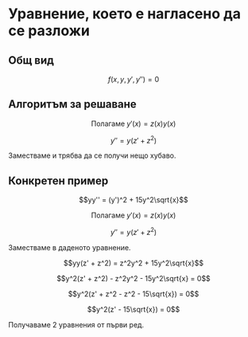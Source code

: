 # Уравнение, което е нагласено да се разложи

## Общ вид

$$f(x, y, y', y'') = 0$$

## Алгоритъм за решаване

$$\text{Полагаме } y'(x) = z(x)y(x)$$

$$y'' = y(z' + z^2)$$

Заместваме и трябва да се получи нещо хубаво.

## Конкретен пример

$$yy'' = (y')^2 + 15y^2\sqrt{x}$$

$$\text{Полагаме } y'(x) = z(x)y(x)$$

$$y'' = y(z' + z^2)$$

Заместваме в даденото уравнение.

$$yy(z' + z^2) = z^2y^2 + 15y^2\sqrt{x}$$

$$y^2(z' + z^2) - z^2y^2 - 15y^2\sqrt{x} = 0$$

$$y^2(z' + z^2 - z^2 - 15\sqrt{x}) = 0$$

$$y^2(z' - 15\sqrt{x}) = 0$$

Получаваме 2 уравнения от първи ред.